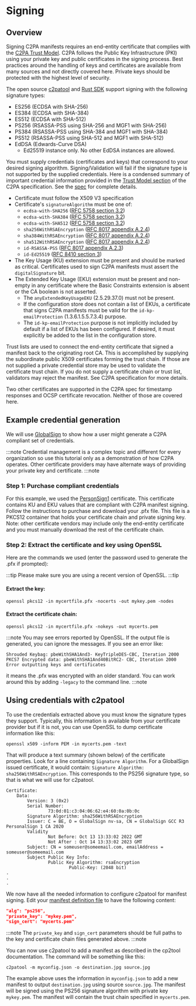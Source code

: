 # Signing

## Overview

Signing C2PA manifests requires an end-entity certificate that complies with the [C2PA Trust Model](https://c2pa.org/specifications/specifications/1.1/specs/C2PA_Specification.html#_trust_model). C2PA follows the Public Key Infrastructure (PKI) using your private key and public certificates in the signing process. Best practices around the handling of keys and certificates are available from many sources and not directly covered here. Private keys should be protected with the highest level of security.

The open source [c2patool](/docs/c2patool) and [Rust SDK](/docs/rust-sdk) support signing with the following signature types:

- ES256 (ECDSA with SHA-256)
- ES384 (ECDSA with SHA-384)
- ES512 (ECDSA with SHA-512)
- PS256 (RSASSA-PSS using SHA-256 and MGF1 with SHA-256)
- PS384 (RSASSA-PSS using SHA-384 and MGF1 with SHA-384)
- PS512 (RSASSA-PSS using SHA-512 and MGF1 with SHA-512)
- EdDSA (Edwards-Curve DSA)
  - Ed25519 instance only. No other EdDSA instances are allowed.

You must supply credentials (certificates and keys) that correspond to your desired signing algorithm. Signing/Validation will fail if the signature type is not supported by the supplied credentials. Here is a condensed summary of important credential information provided in the [Trust Model section](https://c2pa.org/specifications/specifications/1.1/specs/C2PA_Specification.html#_trust_model) of the C2PA specification. See the [spec](https://c2pa.org/specifications/specifications/1.1/specs/C2PA_Specification.html) for complete details.

- Certificate must follow the X509 V3 specification
- Certificate's `signatureAlgorithm` must be one of:
  - `ecdsa-with-SHA256` ([RFC 5758 section 3.2](https://datatracker.ietf.org/doc/html/rfc5758#section-3.2))
  - `ecdsa-with-SHA384` ([RFC 5758 section 3.2](https://datatracker.ietf.org/doc/html/rfc5758#section-3.2))
  - `ecdsa-with-SHA512` ([RFC 5758 section 3.2](https://datatracker.ietf.org/doc/html/rfc5758#section-3.2))
  - `sha256WithRSAEncryption` ([RFC 8017 appendix A.2.4](https://datatracker.ietf.org/doc/html/rfc8017#appendix-A.2.4))
  - `sha384WithRSAEncryption` ([RFC 8017 appendix A.2.4](https://datatracker.ietf.org/doc/html/rfc8017#appendix-A.2.4))
  - `sha512WithRSAEncryption` ([RFC 8017 appendix A.2.4](https://datatracker.ietf.org/doc/html/rfc8017#appendix-A.2.4))
  - `id-RSASSA-PSS` ([RFC 8017 appendix A.2.3](https://datatracker.ietf.org/doc/html/rfc8017#appendix-A.2.3))
  - `id-Ed25519` ([RFC 8410 section 3](https://datatracker.ietf.org/doc/html/rfc8410#section-3))
- The Key Usage (KU) extension must be present and should be marked as critical. Certificates used to sign C2PA manifests must assert the `digitalSignature` bit.
- The Extended Key Usage (EKU) extension must be present and non-empty in any certificate where the Basic Constraints extension is absent or the CA boolean is not asserted.
  - The `anyExtendedKeyUsageEKU` (2.5.29.37.0) must not be present.
  - If the configuration store does not contain a list of EKUs, a certificate that signs C2PA manifests must be valid for the `id-kp-emailProtection` (1.3.6.1.5.5.7.3.4) purpose.
  - The `id-kp-emailProtection` purpose is not implicitly included by default if a list of EKUs has been configured. If desired, it must explicitly be added to the list in the configuration store.

Trust lists are used to connect the end-entity certificate that signed a manifest back to the originating root CA. This is accomplished by supplying the subordinate public X509 certificates forming the trust chain. If those are not supplied a private credential store may be used to validate the certificate trust chain. If you do not supply a certificate chain or trust list, validators may reject the manifest. See C2PA specification for more details.

Two other certificates are supported in the C2PA spec for timestamp responses and OCSP certificate revocation. Neither of those are covered here.

## Example credential generation

We will use [GlobalSign](http://globalsign.com/) to show how a user might generate a C2PA compliant set of credentials.

:::note
Credential management is a complex topic and different for every organization so use this tutorial only as a demonstration of how C2PA operates. Other certificate providers may have alternate ways of providing your private key and certificate.
:::note

### Step 1: Purchase compliant credentials

For this example, we used the [PersonSign1](https://shop.globalsign.com/en/secure-email) certificate. This certificate contains KU and EKU values that are compliant with C2PA manifest signing. Follow the instructions to purchase and download your .pfx file. This file is a PKCS12 container that holds your certificate chain and private signing key. Note: other certificate vendors may include only the end-entity certificate and you must manually download the rest of the certificate chain.

### Step 2: Extract the certificate and key using OpenSSL

Here are the commands we used (enter the password used to generate the .pfx if prompted):

:::tip
Please make sure you are using a recent version of OpenSSL.
:::tip

#### Extract the key:

```shell
openssl pkcs12 -in mycertfile.pfx -nocerts -out mykey.pem -nodes
```

#### Extract the certificate chain:

```shell
openssl pkcs12 -in mycertfile.pfx -nokeys -out mycerts.pem
```

:::note
You may see errors reported by OpenSSL. If the output file is generated, you can ignore the messages. If you see an error like:

```
Shrouded Keybag: pbeWithSHA1And3- KeyTripleDES-CBC, Iteration 2000
PKCS7 Encrypted data: pbeWithSHA1And40BitRC2- CBC, Iteration 2000
Error outputting keys and certificates
```

it means the .pfx was encrypted with an older standard. You can work around this by adding `-legacy` to the command line.
:::note

## Using credentials with c2patool

To use the credentials extracted above you must know the signature types they support. Typically, this information is available from your certificate provider but if it is not, you can use OpenSSL to dump certificate information like this:

```shell
openssl x509 -inform PEM -in mycerts.pem -text
```

That will produce a text summary (shown below) of the certificate properties. Look for a line containing `Signature Algorithm`. For a GlobalSign issued certificate, it would contain: `Signature Algorithm: sha256WithRSAEncryption`. This corresponds to the PS256 signature type, so that is what we will use for c2patool.

```
Certificate:
	Data:
		Version: 3 (0x2)
		Serial Number:
				73:0d:01:c3:04:06:62:e4:60:0a:0b:0c
		Signature Algorithm: sha256WithRSAEncryption
		Issuer: C = BE, O = GlobalSign nv-sa, CN = GlobalSign GCC R3 PersonalSign 1 CA 2020
		Validity
				Not Before: Oct 13 13:33:02 2022 GMT
				Not After : Oct 14 13:33:02 2023 GMT
		Subject: CN = someuser@someemail.com, emailAddress = someuser@someemail.com
		Subject Public Key Info:
				Public Key Algorithm: rsaEncryption
						Public-Key: (2048 bit)
.
.
.
```

We now have all the needed information to configure c2patool for manifest signing. Edit your [manifest definition file](https://github.com/contentauth/c2patool#manifest-definition-file) to have the following content:

```json
"alg": "ps256",
"private_key": "mykey.pem",
"sign_cert": "mycerts.pem"
```

:::note
The `private_key` and `sign_cert` parameters should be full paths to the key and certificate chain files generated above.
:::note

You can now use c2patool to add a manifest as described in the cp2tool documentation. The command will be something like this:

```
c2patool -m myconfig.json -o destination.jpg source.jpg
```

The example above uses the information in `myconfig.json` to add a new manifest to output `destination.jpg` using source `source.jpg`. The manifest will be signed using the PS256 signature algorithm with private key `mykey.pem`. The manifest will contain the trust chain specified in `mycerts.pem`.

